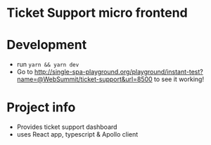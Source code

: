 # Ticket Support micro frontend

# Development
- run `yarn && yarn dev`
- Go to http://single-spa-playground.org/playground/instant-test?name=@WebSummit/ticket-support&url=8500 to see it working!

# Project info
- Provides ticket support dashboard
- uses React app, typescript & Apollo client